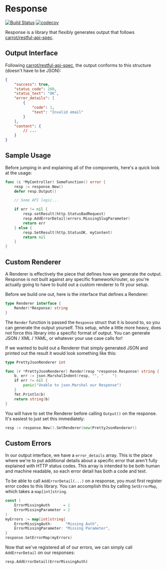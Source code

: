 # Response

[![Build Status](https://travis-ci.org/dcstack/response.svg?branch=master)](https://travis-ci.org/dcstack/response) [![codecov](https://codecov.io/gh/dcstack/response/branch/master/graph/badge.svg)](https://codecov.io/gh/dcstack/response)

Response is a library that flexibly generates output that follows [carrot/restful-api-spec](https://github.com/carrot/restful-api-spec).

## Output Interface

Following [carrot/restful-api-spec](https://github.com/carrot/restful-api-spec), the output conforms to this structure (doesn't have to be JSON):

```json
{
    "success": true,
    "status_code": 200,
    "status_text": "OK",
    "error_details": [
        {
            "code": 1,
            "text": "Invalid email"
        }
    ],
    "content": {
        // ...
    }
}
```

## Sample Usage

Before jumping in and explaining all of the components, here's a quick look at the usage:

```go
func (c *MyController) SomeFunction() error {
    resp := response.New()
    defer resp.Output()

    // Some API logic...

    if err != nil {
        resp.setResult(http.StatusBadRequest)
        resp.AddErrorDetail(errors.MissingSlugParameter)
        return err
    } else {
        resp.SetResult(http.StatusOK, myContent)
        return nil
    }
}
```

## Custom Renderer

A Renderer is effectively the piece that defines how we generate the output.  Response is not built against any specific framework/router, so you're actually going to have to build out a custom renderer to fit your setup.

Before we build one out, here is the interface that defines a Renderer:

```go
type Renderer interface {
    Render(*Response) string
}
```

The `Render` function is passed the `Response` struct that it is bound to, so you can generate the output yourself. This setup, while a little more heavy, does not force this library into a specific format of output.  You can generate JSON / XML / YAML, or whatever your use case calls for!

If we wanted to build out a Renderer that simply generated JSON and printed out the result it would look something like this:

```go
type PrettyJsonRenderer int

func (r *PrettyJsonRenderer) Render(resp *response.Response) string {
    b, err := json.MarshalIndent(resp, "", "    ")
    if err != nil {
        panic("Unable to json.Marshal our Response")
    }
    fmt.Println(b)
    return string(b)
}
```

You will have to set the Renderer before calling `Output()` on the response.  It's easiest to just set this immediately:

```go
resp := response.New().SetRenderer(new(PrettyJsonRenderer))
```

## Custom Errors

In our output interface, we have a `error_details` array.  This is the place where we're to put additional details about a specific error that aren't fully explained with HTTP status codes.  This array is intended to be both human and machine readable, so each error detail has both a code and text.

To be able to call `AddErrorDetail(...)` on a response, you must first register error codes to this library.  You can accomplish this by calling `SetErrorMap`, which takes a `map[int]string`.

```go
const (
    ErrorMissingAuth      = 1
    ErrorMissingParameter = 2
)
myErrors := map[int]string{
    ErrorMissingAuth:      "Missing Auth",
    ErrorMissingParameter: "Missing Parameter",
}
response.SetErrorMap(myErrors)
```

Now that we've registered all of our errors, we can simply call `AddErrorDetail` on our responses:

```
resp.AddErrorDetail(ErrorMissingAuth)
```

